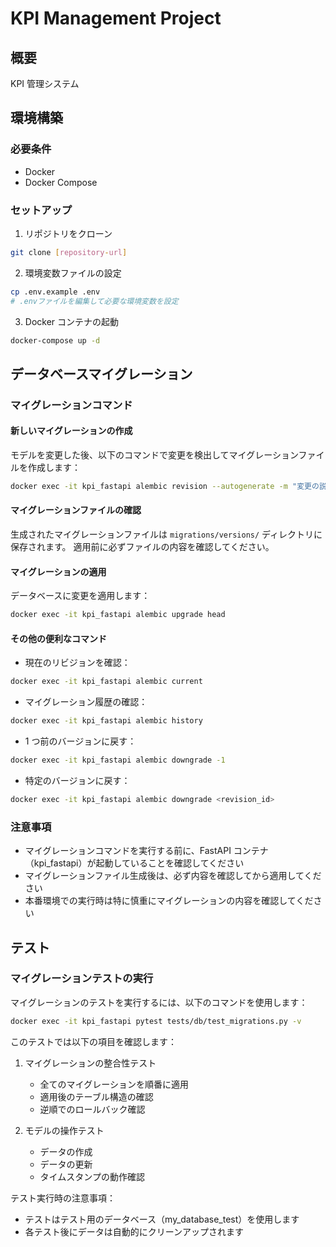 # KPI Management Project

## 概要

KPI 管理システム

## 環境構築

### 必要条件

- Docker
- Docker Compose

### セットアップ

1. リポジトリをクローン

```bash
git clone [repository-url]
```

2. 環境変数ファイルの設定

```bash
cp .env.example .env
# .envファイルを編集して必要な環境変数を設定
```

3. Docker コンテナの起動

```bash
docker-compose up -d
```

## データベースマイグレーション

### マイグレーションコマンド

#### 新しいマイグレーションの作成

モデルを変更した後、以下のコマンドで変更を検出してマイグレーションファイルを作成します：

```bash
docker exec -it kpi_fastapi alembic revision --autogenerate -m "変更の説明"
```

#### マイグレーションファイルの確認

生成されたマイグレーションファイルは `migrations/versions/` ディレクトリに保存されます。
適用前に必ずファイルの内容を確認してください。

#### マイグレーションの適用

データベースに変更を適用します：

```bash
docker exec -it kpi_fastapi alembic upgrade head
```

#### その他の便利なコマンド

- 現在のリビジョンを確認：

```bash
docker exec -it kpi_fastapi alembic current
```

- マイグレーション履歴の確認：

```bash
docker exec -it kpi_fastapi alembic history
```

- 1 つ前のバージョンに戻す：

```bash
docker exec -it kpi_fastapi alembic downgrade -1
```

- 特定のバージョンに戻す：

```bash
docker exec -it kpi_fastapi alembic downgrade <revision_id>
```

### 注意事項

- マイグレーションコマンドを実行する前に、FastAPI コンテナ（kpi_fastapi）が起動していることを確認してください
- マイグレーションファイル生成後は、必ず内容を確認してから適用してください
- 本番環境での実行時は特に慎重にマイグレーションの内容を確認してください

## テスト

### マイグレーションテストの実行

マイグレーションのテストを実行するには、以下のコマンドを使用します：

```bash
docker exec -it kpi_fastapi pytest tests/db/test_migrations.py -v
```

このテストでは以下の項目を確認します：

1. マイグレーションの整合性テスト

   - 全てのマイグレーションを順番に適用
   - 適用後のテーブル構造の確認
   - 逆順でのロールバック確認

2. モデルの操作テスト
   - データの作成
   - データの更新
   - タイムスタンプの動作確認

テスト実行時の注意事項：

- テストはテスト用のデータベース（my_database_test）を使用します
- 各テスト後にデータは自動的にクリーンアップされます
